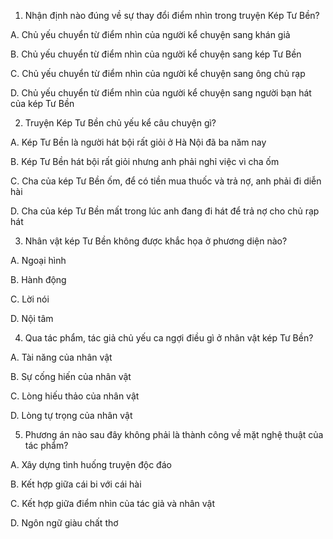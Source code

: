 1. Nhận định nào đúng về sự thay đổi điểm nhìn trong truyện Kép Tư Bền?

A. Chủ yếu chuyển từ điểm nhìn của người kể chuyện sang khán giả

B. Chủ yếu chuyển từ điểm nhìn của người kể chuyện sang kép Tư Bền

C. Chủ yếu chuyển từ điểm nhìn của người kể chuyện sang ông chủ rạp

D. Chủ yếu chuyển từ điểm nhìn của người kể chuyện sang người bạn hát của kép Tư Bền

2. Truyện Kép Tư Bền chủ yếu kể câu chuyện gì?

A. Kép Tư Bền là người hát bội rất giỏi ở Hà Nội đã ba năm nay

B. Kép Tư Bền hát bội rất giỏi nhưng anh phải nghỉ việc vì cha ốm

C. Cha của kép Tư Bền ốm, để có tiền mua thuốc và trả nợ, anh phải đi diễn hài

D. Cha của kép Tư Bền mất trong lúc anh đang đi hát để trả nợ cho chủ rạp hát

3. Nhân vật kép Tư Bền không được khắc họa ở phương diện nào?

A. Ngoại hình

B. Hành động

C. Lời nói

D. Nội tâm

4. Qua tác phẩm, tác giả chủ yếu ca ngợi điều gì ở nhân vật kép Tư Bền?

A. Tài năng của nhân vật

B. Sự cống hiến của nhân vật

C. Lòng hiếu thảo của nhân vật

D. Lòng tự trọng của nhân vật

5. Phương án nào sau đây không phải là thành công về mặt nghệ thuật của tác phẩm?

A. Xây dựng tình huống truyện độc đáo

B. Kết hợp giữa cái bi với cái hài

C. Kết hợp giữa điểm nhìn của tác giả và nhân vật

D. Ngôn ngữ giàu chất thơ